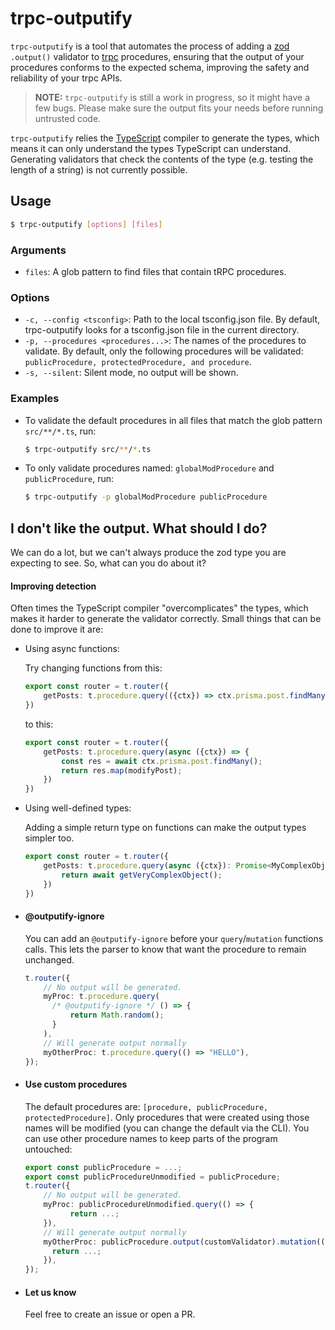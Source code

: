 # trpc-outputify
`trpc-outputify` is a tool that automates the process of adding a [zod](https://zod.dev/) `.output()` validator to [trpc](https://trpc.io/) procedures, ensuring that the output of your procedures conforms to the expected schema, improving the safety and reliability of your trpc APIs.

> **NOTE:** `trpc-outputify` is still a work in progress, so it might have a few bugs. Please make sure the output fits your needs before running untrusted code.

`trpc-outputify` relies the [TypeScript](https://www.typescriptlang.org/) compiler to generate the types, which means it can only understand the types TypeScript can understand. Generating validators that check the contents of the type (e.g. testing the length of a string) is not currently possible.

## Usage

```sh
$ trpc-outputify [options] [files]
```

### Arguments

- `files`: A glob pattern to find files that contain tRPC procedures.

### Options

- `-c, --config <tsconfig>`: Path to the local tsconfig.json file. By default, trpc-outputify looks for a tsconfig.json file in the current directory.
- `-p, --procedures <procedures...>`: The names of the procedures to validate. By default, only the following procedures will be validated: `publicProcedure, protectedProcedure, and procedure`.
- `-s, --silent`: Silent mode, no output will be shown.

### Examples

- To validate the default procedures in all files that match the glob pattern `src/**/*.ts`, run:
  ```sh
  $ trpc-outputify src/**/*.ts
  ```
- To only validate procedures named: `globalModProcedure` and `publicProcedure`, run:
  ```sh
  $ trpc-outputify -p globalModProcedure publicProcedure
  ```

## I don't like the output. What should I do?
We can do a lot, but we can't always produce the zod type you are expecting to see. So, what can you do about it?

#### Improving detection
Often times the TypeScript compiler "overcomplicates" the types, which makes it harder to generate the validator correctly. Small things that can be done to improve it are:

  - Using async functions: 
  
    Try changing functions from this:
    ```typescript
    export const router = t.router({
    	getPosts: t.procedure.query(({ctx}) => ctx.prisma.post.findMany().then(res => res.map(modifyPost)))
    })
    ```

    to this:
    ```typescript
    export const router = t.router({
    	getPosts: t.procedure.query(async ({ctx}) => {
            const res = await ctx.prisma.post.findMany();
            return res.map(modifyPost);
        })
    })
    ```

  - Using well-defined types:
  
    Adding a simple return type on functions can make the output types simpler too.
    
    ```typescript
    export const router = t.router({
    	getPosts: t.procedure.query(async ({ctx}): Promise<MyComplexObject> => {
            return await getVeryComplexObject();
        })
    })
    ```

- #### @outputify-ignore
  You can add an `@outputify-ignore` before your `query`/`mutation` functions calls. This lets the parser to know that want the procedure to remain unchanged.

  ```typescript
  t.router({
      // No output will be generated.
      myProc: t.procedure.query(
      	/* @outputify-ignore */ () => {
      		return Math.random();
      	}
      ),
      // Will generate output normally
      myOtherProc: t.procedure.query(() => "HELLO"),
  });
  ```
- #### Use custom procedures
  The default procedures are: `[procedure, publicProcedure, protectedProcedure]`. Only procedures that were created using those names will be modified (you can change the default via the CLI). You can use other procedure names to keep parts of the program untouched:

  ```typescript
  export const publicProcedure = ...;
  export const publicProcedureUnmodified = publicProcedure;
  t.router({
      // No output will be generated.
      myProc: publicProcedureUnmodified.query(() => {
    		return ...;
      }),
      // Will generate output normally
      myOtherProc: publicProcedure.output(customValidator).mutation(() => {
        return ...;
      }),
  });
  ```
- #### Let us know
  Feel free to create an issue or open a PR.


